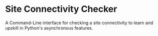 # Site Connectivity Checker

A Command-Line interface for checking a site connectivity to learn and upskill in Python's asynchronous features.
